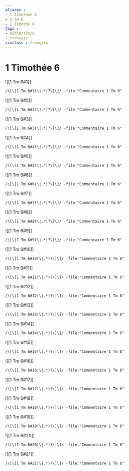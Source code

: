 ```yaml
---
aliases : 
- 1 Timothée 6
- 1 Tm 6
- 1 Timothy 6
tags : 
- Bible/1Tm/6
- français
cssclass : français
---
```


# 1 Timothée 6

![[1 Tm 6#1]]

```query
/\[\[1 Tm 6#1(\|.*)?\]\]/ -file:"Commentaire 1 Tm 6"
```

![[1 Tm 6#2]]

```query
/\[\[1 Tm 6#2(\|.*)?\]\]/ -file:"Commentaire 1 Tm 6"
```

![[1 Tm 6#3]]

```query
/\[\[1 Tm 6#3(\|.*)?\]\]/ -file:"Commentaire 1 Tm 6"
```

![[1 Tm 6#4]]

```query
/\[\[1 Tm 6#4(\|.*)?\]\]/ -file:"Commentaire 1 Tm 6"
```

![[1 Tm 6#5]]

```query
/\[\[1 Tm 6#5(\|.*)?\]\]/ -file:"Commentaire 1 Tm 6"
```

![[1 Tm 6#6]]

```query
/\[\[1 Tm 6#6(\|.*)?\]\]/ -file:"Commentaire 1 Tm 6"
```

![[1 Tm 6#7]]

```query
/\[\[1 Tm 6#7(\|.*)?\]\]/ -file:"Commentaire 1 Tm 6"
```

![[1 Tm 6#8]]

```query
/\[\[1 Tm 6#8(\|.*)?\]\]/ -file:"Commentaire 1 Tm 6"
```

![[1 Tm 6#9]]

```query
/\[\[1 Tm 6#9(\|.*)?\]\]/ -file:"Commentaire 1 Tm 6"
```

![[1 Tm 6#10]]

```query
/\[\[1 Tm 6#10(\|.*)?\]\]/ -file:"Commentaire 1 Tm 6"
```

![[1 Tm 6#11]]

```query
/\[\[1 Tm 6#11(\|.*)?\]\]/ -file:"Commentaire 1 Tm 6"
```

![[1 Tm 6#12]]

```query
/\[\[1 Tm 6#12(\|.*)?\]\]/ -file:"Commentaire 1 Tm 6"
```

![[1 Tm 6#13]]

```query
/\[\[1 Tm 6#13(\|.*)?\]\]/ -file:"Commentaire 1 Tm 6"
```

![[1 Tm 6#14]]

```query
/\[\[1 Tm 6#14(\|.*)?\]\]/ -file:"Commentaire 1 Tm 6"
```

![[1 Tm 6#15]]

```query
/\[\[1 Tm 6#15(\|.*)?\]\]/ -file:"Commentaire 1 Tm 6"
```

![[1 Tm 6#16]]

```query
/\[\[1 Tm 6#16(\|.*)?\]\]/ -file:"Commentaire 1 Tm 6"
```

![[1 Tm 6#17]]

```query
/\[\[1 Tm 6#17(\|.*)?\]\]/ -file:"Commentaire 1 Tm 6"
```

![[1 Tm 6#18]]

```query
/\[\[1 Tm 6#18(\|.*)?\]\]/ -file:"Commentaire 1 Tm 6"
```

![[1 Tm 6#19]]

```query
/\[\[1 Tm 6#19(\|.*)?\]\]/ -file:"Commentaire 1 Tm 6"
```

![[1 Tm 6#20]]

```query
/\[\[1 Tm 6#20(\|.*)?\]\]/ -file:"Commentaire 1 Tm 6"
```

![[1 Tm 6#21]]

```query
/\[\[1 Tm 6#21(\|.*)?\]\]/ -file:"Commentaire 1 Tm 6"
```

